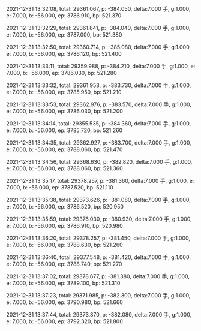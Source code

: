 2021-12-31 13:32:08, total: 29361.067, p: -384.050, delta:7.000 手, g:1.000, e: 7.000, b: -56.000, ep: 3786.910, bp: 521.370

2021-12-31 13:32:29, total: 29361.841, p: -384.040, delta:7.000 手, g:1.000, e: 7.000, b: -56.000, ep: 3787.000, bp: 521.380

2021-12-31 13:32:50, total: 29360.714, p: -385.080, delta:7.000 手, g:1.000, e: 7.000, b: -56.000, ep: 3786.120, bp: 521.400

2021-12-31 13:33:11, total: 29359.988, p: -384.210, delta:7.000 手, g:1.000, e: 7.000, b: -56.000, ep: 3786.030, bp: 521.280

2021-12-31 13:33:32, total: 29361.953, p: -383.730, delta:7.000 手, g:1.000, e: 7.000, b: -56.000, ep: 3785.950, bp: 521.210

2021-12-31 13:33:53, total: 29362.976, p: -383.570, delta:7.000 手, g:1.000, e: 7.000, b: -56.000, ep: 3786.030, bp: 521.200

2021-12-31 13:34:14, total: 29355.535, p: -384.360, delta:7.000 手, g:1.000, e: 7.000, b: -56.000, ep: 3785.720, bp: 521.260

2021-12-31 13:34:35, total: 29362.927, p: -383.700, delta:7.000 手, g:1.000, e: 7.000, b: -56.000, ep: 3788.060, bp: 521.470

2021-12-31 13:34:56, total: 29368.630, p: -382.820, delta:7.000 手, g:1.000, e: 7.000, b: -56.000, ep: 3788.060, bp: 521.360

2021-12-31 13:35:17, total: 29378.257, p: -381.360, delta:7.000 手, g:1.000, e: 7.000, b: -56.000, ep: 3787.520, bp: 521.110

2021-12-31 13:35:38, total: 29373.626, p: -381.080, delta:7.000 手, g:1.000, e: 7.000, b: -56.000, ep: 3786.520, bp: 520.950

2021-12-31 13:35:59, total: 29376.030, p: -380.930, delta:7.000 手, g:1.000, e: 7.000, b: -56.000, ep: 3786.910, bp: 520.980

2021-12-31 13:36:20, total: 29378.257, p: -381.450, delta:7.000 手, g:1.000, e: 7.000, b: -56.000, ep: 3788.630, bp: 521.260

2021-12-31 13:36:40, total: 29377.548, p: -381.420, delta:7.000 手, g:1.000, e: 7.000, b: -56.000, ep: 3788.740, bp: 521.270

2021-12-31 13:37:02, total: 29378.677, p: -381.380, delta:7.000 手, g:1.000, e: 7.000, b: -56.000, ep: 3789.100, bp: 521.310

2021-12-31 13:37:23, total: 29371.985, p: -382.300, delta:7.000 手, g:1.000, e: 7.000, b: -56.000, ep: 3790.980, bp: 521.660

2021-12-31 13:37:44, total: 29373.870, p: -382.080, delta:7.000 手, g:1.000, e: 7.000, b: -56.000, ep: 3792.320, bp: 521.800